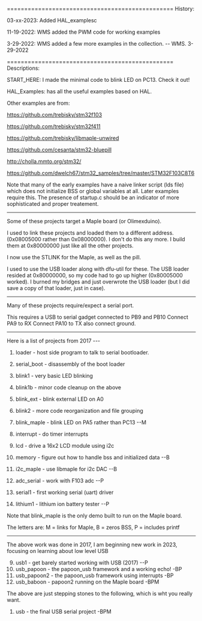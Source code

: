 
================================================
History:

03-xx-2023: Added HAL_examplesc

11-19-2022: WMS added the PWM code for working examples

3-29-2022: WMS added a few more examples in the collection.  -- WMS. 3-29-2022


================================================
Descriptions:

START_HERE: I made the minimal code to blink LED on PC13. Check it out!

HAL_Examples: has all the useful examples based on HAL.

Other examples are from:

https://github.com/trebisky/stm32f103

https://github.com/trebisky/stm32f411

https://github.com/trebisky/libmaple-unwired

https://github.com/cesanta/stm32-bluepill

http://cholla.mmto.org/stm32/

https://github.com/dwelch67/stm32_samples/tree/master/STM32F103C8T6

Note that many of the early examples have a naive linker script
(lds file) which does not initialize BSS or global variables at all.
Later examples require this.  The presence of startup.c should be
an indicator of more sophisticated and proper treatement.

***

Some of these projects target a Maple board (or Olimexduino).

I used to link these projects and loaded them to a different address.
(0x08005000 rather than 0x08000000).
I don't do this any more.  I build them at 0x80000000 just like all
the other projects.

I now use the STLINK for the Maple, as well as the pill.

I used to use the USB loader along with dfu-util for these.
The USB loader resided at 0x80000000, so my code had to go
up higher (0x80005000 worked).  I burned my bridges and
just overwrote the USB loader (but I did save a copy of
that loader, just in case).

***

Many of these projects require/expect a serial port.

This requires a USB to serial gadget connected to PB9 and PB10
Connect PA9 to RX
Connect PA10 to TX
also connect ground.

***

Here is a list of projects from 2017 ---

1. loader - host side program to talk to serial bootloader.
1. serial_boot - disassembly of the boot loader

1. blink1 - very basic LED blinking
2. blink1b - minor code cleanup on the above
3. blink_ext - blink external LED on A0
4. blink2 - more code reorganization and file grouping
5. blink_maple - blink LED on PA5 rather than PC13  --M
6. interrupt - do timer interrupts
6. lcd - drive a 16x2 LCD module using i2c

6. memory - figure out how to handle bss and initialized data --B
7. i2c_maple - use libmaple for i2c DAC --B
8. adc_serial - work with F103 adc --P

9. serial1 - first working serial (uart) driver
9. lithium1 - lithium ion battery tester --P

Note that blink_maple is the only demo built to run on the Maple board.

The letters are: M = links for Maple, B = zeros BSS, P = includes printf

***

The above work was done in 2017, I am beginning new work in 2023,
focusing on learning about low level USB

9. usb1 - get barely started working with USB (2017) --P
2. usb_papoon - the papoon_usb framework and a working echo! -BP
3. usb_papoon2 - the papoon_usb framework using interrupts -BP
4. usb_baboon - papoon2 running on the Maple board -BPM

The above are just stepping stones to the following, which is
wht you really want.

1. usb - the final USB serial project  -BPM

